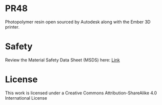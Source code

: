 # PR48

Photopolymer resin open sourced by Autodesk along with the Ember 3D printer.

# Safety

Review the Material Safety Data Sheet (MSDS) here: [Link](PR48-Standard-Clear_AGHS_ENGLISH_-V2_Rev-1_Apr-2015.pdf)

# License
This work is licensed under a Creative Commons Attribution-ShareAlike 4.0 International License
